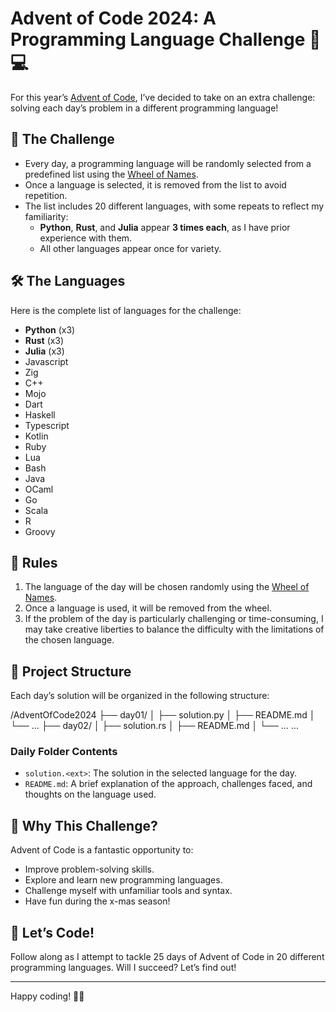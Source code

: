 # Advent of Code 2024: A Programming Language Challenge 🎄💻

For this year’s [Advent of Code](https://adventofcode.com/2024), I’ve decided to take on an extra challenge: solving each day’s problem in a different programming language!

## 🎯 The Challenge
- Every day, a programming language will be randomly selected from a predefined list using the [Wheel of Names](https://wheelofnames.com/).
- Once a language is selected, it is removed from the list to avoid repetition.
- The list includes 20 different languages, with some repeats to reflect my familiarity:
  - **Python**, **Rust**, and **Julia** appear **3 times each**, as I have prior experience with them.
  - All other languages appear once for variety.

## 🛠️ The Languages
Here is the complete list of languages for the challenge:
- **Python** (x3)
- **Rust** (x3)
- **Julia** (x3)
- Javascript
- Zig
- C++
- Mojo
- Dart
- Haskell
- Typescript
- Kotlin
- Ruby
- Lua
- Bash
- Java
- OCaml
- Go
- Scala
- R
- Groovy

## 📝 Rules
1. The language of the day will be chosen randomly using the [Wheel of Names](https://wheelofnames.com/).
2. Once a language is used, it will be removed from the wheel.
3. If the problem of the day is particularly challenging or time-consuming, I may take creative liberties to balance the difficulty with the limitations of the chosen language.

## 📁 Project Structure
Each day’s solution will be organized in the following structure:

/AdventOfCode2024
├── day01/
│ ├── solution.py
│ ├── README.md
│ └── ...
├── day02/
│ ├── solution.rs
│ ├── README.md
│ └── ...
...

### Daily Folder Contents
- `solution.<ext>`: The solution in the selected language for the day.
- `README.md`: A brief explanation of the approach, challenges faced, and thoughts on the language used.

## 🌟 Why This Challenge?
Advent of Code is a fantastic opportunity to:
- Improve problem-solving skills.
- Explore and learn new programming languages.
- Challenge myself with unfamiliar tools and syntax.
- Have fun during the x-mas season!

## 🚀 Let’s Code!
Follow along as I attempt to tackle 25 days of Advent of Code in 20 different programming languages. Will I succeed? Let’s find out!

---
Happy coding! 🎄✨
